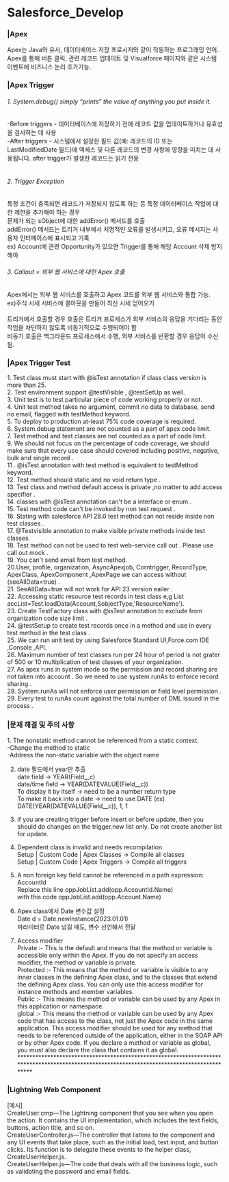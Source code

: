 # Salesforce_Develop
<h3>|Apex</h3>
Apex는 Java와 유사, 데이터베이스 저장 프로시저와 같이 작동하는 프로그래밍 언어.<br>
Apex를 통해 버튼 클릭, 관련 레코드 업데이트 및 Visualforce 페이지와 같은 시스템 이벤트에 비즈니스 논리 추가가능.
<br>
<h3>|Apex Trigger</h3>
<h6>1. System.debug() simply “prints” the value of anything you put inside it.</h6>
-Before triggers - 데이터베이스에 저장하기 전에 레코드 값을 업데이트하거나 유효성을 검사하는 데 사용<br>
-After triggers - 시스템에서 설정한 필드 값(예: 레코드의 ID 또는 LastModifiedDate 필드)에 액세스 및 다른 레코드의 변경 사항에 영향을 미치는 데 사용됩니다. after trigger가 발생한 레코드는 읽기 전용
<br><br>
<h6>2. Trigger Exception </h6>
 특정 조건이 충족되면 레코드가 저장되지 않도록 하는 등 특정 데이터베이스 작업에 대한 제한을 추가해야 하는 경우 <br>
 문제가 되는 sObject에 대한 addError() 메서드를 호출 <br>
 addError() 메서드는 트리거 내부에서 치명적인 오류를 발생시키고, 오류 메시지는 사용자 인터페이스에 표시되고 기록 <br>
 ex) Account에 관련 Opportunity가 있으면 Trigger를 통해 해당 Account 삭제 방지해야
<h6>3. Callout = 외부 웹 서비스에 대한 Apex 호출 </h6>
 Apex에서는 외부 웹 서비스를 호출하고 Apex 코드를 외부 웹 서비스와 통합 가능. <br>
ex)주식 시세 서비스에 콜아웃을 만들어 최신 시세 얻어오기 <br><br>
 트리거에서 호출할 경우 호출은 트리거 프로세스가 외부 서비스의 응답을 기다리는 동안 작업을 차단하지 않도록 비동기적으로 수행되어야 함 <br>
비동기 호출은 백그라운드 프로세스에서 수행, 외부 서비스를 반환할 경우 응답이 수신됨.
<br>
<h3>|Apex Trigger Test</h3>
1. Test class must start with @isTest annotation if class class version is more than 25.<br>
2. Test environment support @testVisible , @testSetUp as well.<br>
3. Unit test is to test particular piece of code working properly or not.<br>
4. Unit test method takes no argument, commit no data to database, send no email, flagged with testMethod keyword.<br>
5. To deploy to production at-least 75% code coverage is required. <br>
6. System.debug statement are not counted as a part of apex code limit.<br>
7. Test method and test classes are not counted as a part of code limit.<br>
9. We should not focus on the  percentage of code coverage, we should make sure that every use case should covered including positive, negative, bulk and single record .<br>
11 . @isTest annotation with test method  is equivalent to testMethod keyword.<br>
12. Test method should static and no void return type .<br>
13. Test class and method default access is private ,no matter to add access specifier .<br>
14. classes with @isTest annotation can't be a interface or enum .<br>
15. Test method code can't be invoked by non test request .<br>
16. Stating with salesforce API 28.0 test method can not reside inside non test classes .<br>
17. @Testvisible annotation to make visible private methods inside test classes.<br>
18. Test method can not be used to test web-service call out . Please use call out mock .<br>
19. You can't  send email from test method.<br>
20.User, profile, organization, AsyncApexjob, Corntrigger, RecordType, ApexClass, ApexComponent ,ApexPage we can access without (seeAllData=true) .<br>
21. SeeAllData=true will not work for API 23 version eailer .<br>
22. Accessing static resource test records in test class e,g List<Account> accList=Test.loadData(Account,SobjectType,'ResourceName').<br>
23. Create TestFactory class with @isTest annotation to exclude from organization code size limit .<br>
24. @testSetup to create test records once in a method  and use in every test method in the test class .<br>
25. We can run unit test by using Salesforce Standard UI,Force.com IDE ,Console ,API.<br>
26. Maximum number of test classes run per 24 hour of period is  not grater of 500 or 10 multiplication of test classes of your organization.<br>
27. As apex runs in system mode so the permission and record sharing are not taken into account . So we need to use system.runAs to enforce record sharing .<br>
28. System.runAs will not enforce user permission or field level permission .<br>
29. Every test to runAs count against the total number of DML issued in the process .<br>
<h3>|문제 해결 및 주의 사항</h3>
1. The nonstatic method cannot be referenced from a static context.<br>
-Change the method to static <br>
-Address the non-static variable with the object name<br>

2. date 필드에서 year만 추출<br>
date field -> YEAR(Field__c)<br>
date/time field -> YEAR(DATEVALUE(Field__c))<br>
To display it by itself -> need to be a number return type <br>
To make it back into a date -> need to use DATE (ex) DATE(YEAR(DATEVALUE(Field__c)), 1, 1 <br>

3. if you are creating trigger before insert or before update, then you should do changes on the trigger.new list only.
   Do not create another list for update.

4. Dependent class is invalid and needs recompilation <br>
Setup | Custom Code | Apex Classes -> Compile all classes <br>
Setup | Custom Code | Apex Triggers -> Compile all triggers <br>

5. A non foreign key field cannot be referenced in a path expression: AccountId <br>
Replace this line oppJobList.add(opp.AccountId.Name) <br>
with this code oppJobList.add(opp.Account.Name) <br>

6. Apex class에서 Date 변수값 설정<br>
Date d = Date.newInstance(2023.01.01) <br>
파라미터로 Date 넘길 때도, 변수 선언해서 전달

7. Access modifier <br>
Private :- This is the default and means that the method or variable is accessible only within the Apex. If you do not specify an access modifier, the method or variable is private. <br>
Protected :- This means that the method or variable is visible to any inner classes in the defining Apex class, and to the classes that extend the defining Apex class. You can only use this access modifier for instance methods and member variables. <br>
Public :- This means the method or variable can be used by any Apex in this application or namespace. <br>
global :- This means the method or variable can be used by any Apex code that has access to the class, not just the Apex code in the same application. This access modifier should be used for any method that needs to be referenced outside of the application, either in the SOAP API or by other Apex code. If you declare a method or variable as global, you must also declare the class that contains it as global. <br>
*********************************************************************************************************************************************<br>
<h3>|Lightning Web Component</h3>
[예시]<br>
CreateUser.cmp—The Lightning component that you see when you open the action. It contains the UI implementation, which includes the text fields, buttons, action title, and so on.<br>
CreateUserController.js—The controller that listens to the component and any UI events that take place, such as the initial load, text input, and button clicks. Its function is to delegate these events to the helper class, CreateUserHelper.js.<br>
CreateUserHelper.js—The code that deals with all the business logic, such as validating the password and email fields. <br>

